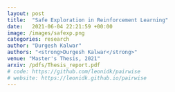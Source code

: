 ```yaml
---
layout: post
title:  "Safe Exploration in Reinforcement Learning"
date:   2021-06-04 22:21:59 +00:00
image: /images/safexp.png
categories: research
author: "Durgesh Kalwar"
authors: "<strong>Durgesh Kalwar</strong>"
venue: "Master's Thesis, 2021"
arxiv: /pdfs/Thesis_report.pdf
# code: https://github.com/leonidk/pairwise
# website: https://leonidk.github.io/pairwise
---
```

<!-- We show how to perform efficient black-box optimization of algorithm configuration from user preferences. Results include Intel RealSense stereo cameras and a robot social navigation policy. -->